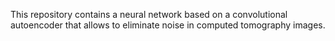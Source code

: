 This repository contains a neural network based on a convolutional autoencoder that allows to eliminate noise in computed tomography images.

